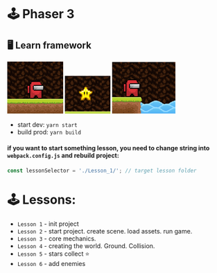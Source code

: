 # 🕹️ Phaser 3
## 🖥️ Learn framework

<img src="public/img.png" alt='img'/>
<img src="public/img_1.png" alt='img2'/>
<img src="public/img_2.png" alt='img3'/>

* start dev: `yarn start`
* build prod: `yarn build`





#### if you want to start something lesson, you need to change string into `webpack.config.js` and rebuild project: 

```js
const lessonSelector = './Lesson_1/'; // target lesson folder
```

# 🕹️ Lessons: 

* `Lesson 1` - init project
* `Lesson 2` - start project. create scene. load assets. run game.
* `Lesson 3` - core mechanics.
* `Lesson 4` - creating the world. Ground. Collision.
* `Lesson 5` - stars collect  ⭐️️
* `Lesson 6` - add enemies


